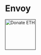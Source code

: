 Envoy
===

<p><a href="" target="_blank" rel="noopener noreferrer"><img width="100" src="https://img.shields.io/badge/donate-ETH-blue" alt="Donate ETH"></a></p>
